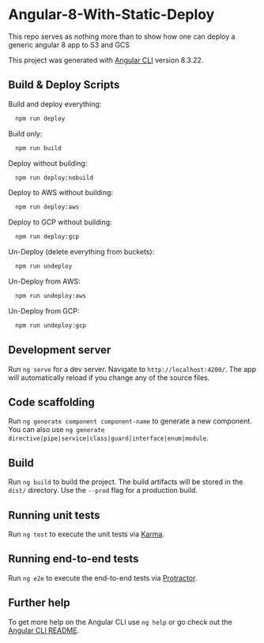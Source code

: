 # Angular-8-With-Static-Deploy
This repo serves as nothing more than to show how one can deploy a generic angular 8 app to S3 and GCS

This project was generated with [Angular CLI](https://github.com/angular/angular-cli) version 8.3.22.

## Build & Deploy Scripts
Build and deploy everything:
```bash 
  npm run deploy
```
Build only:
```bash 
  npm run build
```
Deploy without building:
```bash 
  npm run deploy:nobuild
```
Deploy to AWS without building:
```bash 
  npm run deploy:aws
```
Deploy to GCP without building:
```bash 
  npm run deploy:gcp
```
Un-Deploy (delete everything from buckets):
```bash 
  npm run undeploy
```
Un-Deploy from AWS:
```bash 
  npm run undeploy:aws
```
Un-Deploy from GCP:
```bash 
  npm run undeploy:gcp
```

## Development server

Run `ng serve` for a dev server. Navigate to `http://localhost:4200/`. The app will automatically reload if you change any of the source files.

## Code scaffolding

Run `ng generate component component-name` to generate a new component. You can also use `ng generate directive|pipe|service|class|guard|interface|enum|module`.

## Build

Run `ng build` to build the project. The build artifacts will be stored in the `dist/` directory. Use the `--prod` flag for a production build.

## Running unit tests

Run `ng test` to execute the unit tests via [Karma](https://karma-runner.github.io).

## Running end-to-end tests

Run `ng e2e` to execute the end-to-end tests via [Protractor](http://www.protractortest.org/).

## Further help

To get more help on the Angular CLI use `ng help` or go check out the [Angular CLI README](https://github.com/angular/angular-cli/blob/master/README.md).
